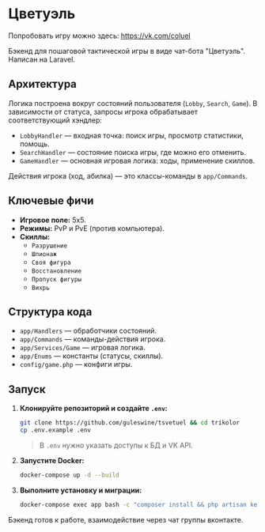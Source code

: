 # Цветуэль

Попробовать игру можно здесь: https://vk.com/coluel

Бэкенд для пошаговой тактической игры в виде чат-бота "Цветуэль". Написан на Laravel.

## Архитектура

Логика построена вокруг состояний пользователя (`Lobby`, `Search`, `Game`). В зависимости от статуса, запросы игрока обрабатывает соответствующий хэндлер:

- `LobbyHandler` — входная точка: поиск игры, просмотр статистики, помощь.
- `SearchHandler` — состояние поиска игры, где можно его отменить.
- `GameHandler` — основная игровая логика: ходы, применение скиллов.

Действия игрока (ход, абилка) — это классы-команды в `app/Commands`.

## Ключевые фичи

- **Игровое поле:** 5x5.
- **Режимы:** PvP и PvE (против компьютера).
- **Скиллы:**
    - `Разрушение`
    - `Шпионаж`
    - `Своя фигура`
    - `Восстановление`
    - `Пропуск фигуры`
    - `Вихрь`

## Структура кода

- `app/Handlers` — обработчики состояний.
- `app/Commands` — команды-действия игрока.
- `app/Services/Game` — игровая логика.
- `app/Enums` — константы (статусы, скиллы).
- `config/game.php` — конфиги игры.

## Запуск

1.  **Клонируйте репозиторий и создайте `.env`:**
    ```bash
    git clone https://github.com/guleswine/tsvetuel && cd trikolor
    cp .env.example .env
    ```
    > В `.env` нужно указать доступы к БД и VK API.

2.  **Запустите Docker:**
    ```bash
    docker-compose up -d --build
    ```

3.  **Выполните установку и миграции:**
    ```bash
    docker-compose exec app bash -c "composer install && php artisan key:generate && php artisan migrate"
    ```

Бэкенд готов к работе, взаимодействие через чат группы вконтакте.
